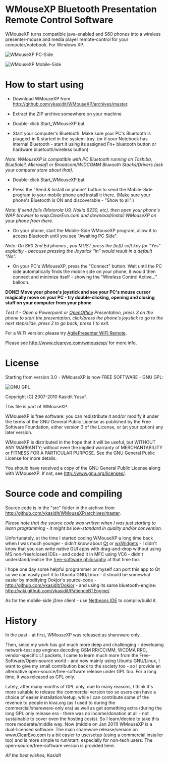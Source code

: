WMouseXP Bluetooth Presentation Remote Control Software
=====
WMouseXP turns compatible java-enabled and S60 phones into a wireless presenter-mouse and media player remote-control for your computer/notebook. For Windows XP.

![WMouseXP PC-Side](http://www.clearevo.com/wmousexp/WMouseXP_bluetooth_presenter_remote_oss.jpg)

![WMouseXP Mobile-Side](http://www.clearevo.com/wmousexp/WMouseXP_j2me_bluetooth_remote.gif)

How to start using
======

- Download WMouseXP from <http://github.com/ykasidit/WMouseXP/archives/master>.

- Extract the ZIP archive somewhere on your machine

- Double-click Start_WMouseXP.bat

- Start your computer's Bluetooth. Make sure your PC's Bluetooth is plugged-in & started in the system-tray. (or if your Notebook has internal Bluetooth - start it using its assigned Fn+ bluetooth button or hardware bluetooth/wireless button)

*Note: WMouseXP is compatible with PC Bluetooth running on Toshiba, BlueSoleil, Microsoft or Broadcom/WIDCOMM Blueooth Stacks/Drivers (ask your computer store about that).*

- Double-click Start_WMouseXP.bat

- Press the "Send & Install on phone" button to send the Mobile-Side program to your mobile phone and install it there. (Make sure your phone's Bluetooth is ON and discoverable - "Show to all".)

*Note: If send fails (Motorola U9, Nokia 6230, etc), then open your phone's WAP browser to wap.ClearEvo.com and download/install WMouseXP on your phone from there.*

- On your phone, start the Mobile-Side WMouseXP program, allow it to access Bluetooth until you see "Awaiting PC Side".

*Note: On S60 2nd Ed phones , you MUST press the (left) soft key for "Yes" explicitly - because pressing the Joystick "in" would result in a default "No".*

- On your PC's WMouseXP, press the "Connect" button. Wait until the PC side automatically finds the mobile side on your phone, it would then connect and minimize itself - showing the "Wireless Control Active..." balloon.

**DONE! Move your phone's joystick and see your PC's mouse cursor magically move on your PC - try double-clicking, opening and closing stuff on your computer from your phone**

*Test it - Open a Powerpoint or [OpenOffice](http://www.openoffice.org/) Presentation, press 3 on the phone to start the presentation, click/press the phone's joystick to go to the next step/slide, press 2 to go back, press 1 to exit.*

For a WIFI version: please try [AgilePresenter WIFI Remote](http://www.clearevo.com/agilepresenter/).

Please see <http://www.clearevo.com/wmousexp/> for more info.

License
=======
Starting from version 3.0 - WMouseXP is now FREE SOFTWARE - GNU GPL:

![GNU GPL](http://www.clearevo.com/incallert/gplv3-127x51.png)

Copyright (C) 2007-2010 Kasidit Yusuf.

This file is part of WMouseXP.

WMouseXP is free software: you can redistribute it and/or modify
it under the terms of the GNU General Public License as published by
the Free Software Foundation, either version 3 of the License, or
(at your option) any later version.

WMouseXP is distributed in the hope that it will be useful,
but WITHOUT ANY WARRANTY; without even the implied warranty of
MERCHANTABILITY or FITNESS FOR A PARTICULAR PURPOSE. See the
GNU General Public License for more details.

You should have received a copy of the GNU General Public License
along with WMouseXP. If not, see <http://www.gnu.org/licenses/>.

Source code and compiling
=========================
Source code is in the "src" folder in the archive from <http://github.com/ykasidit/WMouseXP/archives/master>.

*Please note that the source code was written when I was just starting to learn programming - it might be low-standard in quality and/or convention.*

Unfortunately, at the time I started coding WMouseXP a long time back when I was much younger - didn't know about [Qt](http://qt.nokia.com) or [wxWidgets](http://www.wxwidgets.org) - I didn't know that you can write native GUI apps with drag-and-drop without using MS non-free/closed IDEs - and coded it in MFC using VC6 - didn't understand/realize the [free-software philosophy](http://www.gnu.org/philosophy/free-sw.html) at that time too.

I hope one day some helpful programmer or myself can port this app to Qt so we can easily port it to Ubuntu GNU/Linux - it should be somewhat easier by modifying Ookjor's source-code - <http://github.com/ykasidit/Ookjor> - and using its same bluetooth-engine: <http://wiki.github.com/ykasidit/PatienceBTEngine/>.

As for the mobile-side j2me client - use [Netbeans IDE](http://www.netbeans.org/) to compile/build it.

History
=======

In the past - at first, WMouseXP was released as shareware only. 

Then, since my work has got much more deep and challenging - developing network-test app engines decoding GSM RR/CC/MM, WCDMA RRC, vendor-specific L1 packets, I came to learn much more from the Free-Software/Open-source world - and now mainly using Ubuntu GNU/Linux, I want to give my small contribution back to the society too - so I provide an alternative open-source/free-software release under GPL too. For a long time, it was released as GPL only. 

Lately, after many months of GPL only, due to many reasons, I think it's more suitable to release the commercial version too so users can have a choice of easier installation/setup, while I can contribute some of the revenue to people in kiva.org (as I used to during the commercial/shareware-only era) as well as get something extra (during the long GPL only release era - there was no income/donation at all - not sustainable to cover even the hosting costs). So I learn/decide to take this more moderate/middle way. Now (middle on Jan 2011) WMouseXP is a dual-licensed software. The main shareware release/version on www.ClearEvo.com is a bit easier to use/setup (using a commercial installer too) and is more simple to run/start, especially for non-tech users. The open-source/free-software version is provided here.

*All the best wishes,
Kasidit*
